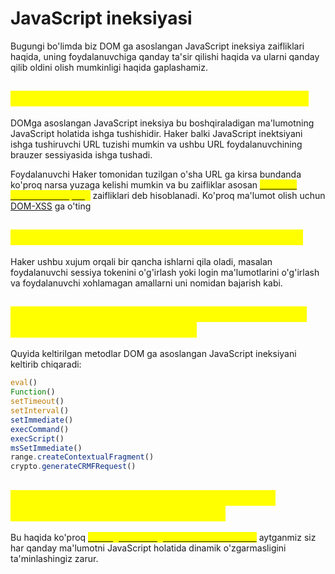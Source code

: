 # JavaScript ineksiyasi

Bugungi bo'limda biz DOM ga asoslangan JavaScript ineksiya zaifliklari haqida, uning foydalanuvchiga qanday ta'sir qilishi haqida va ularni qanday qilib oldini olish mumkinligi haqida gaplashamiz.

## <mark style="color:yellow;">DOMga asoslangan JavaScript ineksiya nima ?</mark> <a href="#dom-ga-asoslangan-javascript-inektsiya-nima" id="dom-ga-asoslangan-javascript-inektsiya-nima"></a>

DOMga asoslangan JavaScript ineksiya bu boshqiraladigan ma'lumotning JavaScript holatida ishga tushishidir. Haker balki JavaScript inektsiyani ishga tushiruvchi URL tuzishi mumkin va ushbu URL foydalanuvchining brauzer sessiyasida ishga tushadi.

Foydalanuvchi Haker tomonidan tuzilgan o'sha URL ga kirsa bundanda ko'proq narsa yuzaga kelishi mumkin va bu zaifliklar asosan [<mark style="color:yellow;">reflected cross-site scripting</mark>](../../xss/reflected-xss.md) zaifliklari deb hisoblanadi. Ko'proq ma'lumot olish uchun [DOM-XSS](../../xss/domga-asoslanga-xss.md) ga o'ting

## <mark style="color:yellow;">DOMga asoslangan JavaScript ineksiya ta'siri</mark> <a href="#dom-ga-asoslangan-javascript-inektsiya-tasiri" id="dom-ga-asoslangan-javascript-inektsiya-tasiri"></a>

Haker ushbu xujum orqali bir qancha ishlarni qila oladi, masalan foydalanuvchi sessiya tokenini o'g'irlash yoki login ma'lumotlarini o'g'irlash va foydalanuvchi xohlamagan amallarni uni nomidan bajarish kabi.

## <mark style="color:yellow;">Qaysi metodlar DOMga asoslangan JavaScript ineksiyani keltirib chiqaradi ?</mark> <a href="#qaysi-sink-lar-dom-ga-asoslangan-javascript-inektsiyani-keltirib-chiqaradi" id="qaysi-sink-lar-dom-ga-asoslangan-javascript-inektsiyani-keltirib-chiqaradi"></a>

Quyida keltirilgan metodlar DOM ga asoslangan JavaScript ineksiyani keltirib chiqaradi:

```javascript
eval()
Function()
setTimeout()
setInterval()
setImmediate()
execCommand()
execScript()
msSetImmediate()
range.createContextualFragment()
crypto.generateCRMFRequest()
```

## <mark style="color:yellow;">DOMga asoslangan JavaScript ineksiyani qanday qilib oldini olish mumkin ?</mark> <a href="#qanday-qilib-dom-ga-asoslangan-javascript-inektsiyani-oldini-olish-mumkin" id="qanday-qilib-dom-ga-asoslangan-javascript-inektsiyani-oldini-olish-mumkin"></a>

Bu haqida ko'proq [<mark style="color:yellow;">DOM-ga asoslangan zaifliklar mavzusida</mark>](broken-reference) aytganmiz siz har qanday ma'lumotni JavaScript holatida dinamik o'zgarmasligini ta'minlashingiz zarur.
